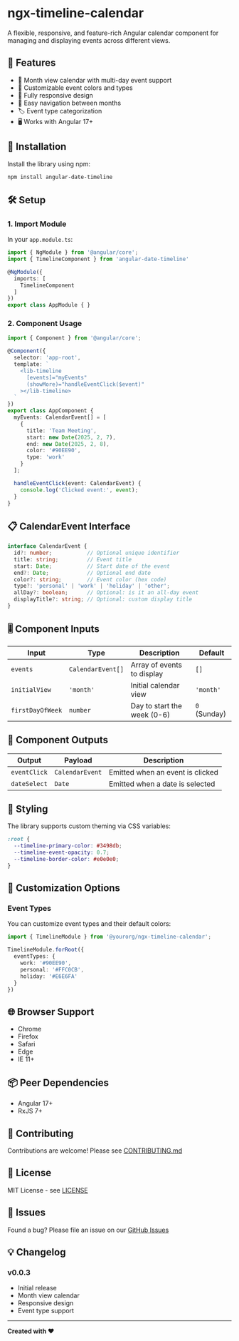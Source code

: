 # ngx-timeline-calendar

A flexible, responsive, and feature-rich Angular calendar component for managing and displaying events across different views.

## 🌟 Features

- 📅 Month view calendar with multi-day event support
- 🎨 Customizable event colors and types
- 📱 Fully responsive design
- 🔄 Easy navigation between months
- 🏷️ Event type categorization
- 🖥️ Works with Angular 17+

## 🚀 Installation

Install the library using npm:

```bash
npm install angular-date-timeline
```

## 🛠️ Setup

### 1. Import Module

In your `app.module.ts`:

```typescript
import { NgModule } from '@angular/core';
import { TimelineComponent } from 'angular-date-timeline'

@NgModule({
  imports: [
    TimelineComponent
  ]
})
export class AppModule { }
```

### 2. Component Usage

```typescript
import { Component } from '@angular/core';

@Component({
  selector: 'app-root',
  template: `
    <lib-timeline 
      [events]="myEvents"
      (showMore)="handleEventClick($event)"
    ></lib-timeline>
  `
})
export class AppComponent {
  myEvents: CalendarEvent[] = [
    {
      title: 'Team Meeting',
      start: new Date(2025, 2, 7),
      end: new Date(2025, 2, 8),
      color: '#90EE90',
      type: 'work'
    }
  ];

  handleEventClick(event: CalendarEvent) {
    console.log('Clicked event:', event);
  }
}
```

## 📋 CalendarEvent Interface

```typescript
interface CalendarEvent {
  id?: number;           // Optional unique identifier
  title: string;         // Event title
  start: Date;           // Start date of the event
  end?: Date;            // Optional end date
  color?: string;        // Event color (hex code)
  type?: 'personal' | 'work' | 'holiday' | 'other';
  allDay?: boolean;      // Optional: is it an all-day event
  displayTitle?: string; // Optional: custom display title
}
```

## 🎚️ Component Inputs

| Input | Type | Description | Default |
|-------|------|-------------|---------|
| `events` | `CalendarEvent[]` | Array of events to display | `[]` |
| `initialView` | `'month'` | Initial calendar view | `'month'` |
| `firstDayOfWeek` | `number` | Day to start the week (0-6) | `0` (Sunday) |

## 🎉 Component Outputs

| Output | Payload | Description |
|--------|---------|-------------|
| `eventClick` | `CalendarEvent` | Emitted when an event is clicked |
| `dateSelect` | `Date` | Emitted when a date is selected |

## 🌈 Styling

The library supports custom theming via CSS variables:

```css
:root {
  --timeline-primary-color: #3498db;
  --timeline-event-opacity: 0.7;
  --timeline-border-color: #e0e0e0;
}
```

## 🔧 Customization Options

### Event Types

You can customize event types and their default colors:

```typescript
import { TimelineModule } from '@yourorg/ngx-timeline-calendar';

TimelineModule.forRoot({
  eventTypes: {
    work: '#90EE90',
    personal: '#FFC0CB',
    holiday: '#E6E6FA'
  }
})
```

## 🌐 Browser Support

- Chrome
- Firefox
- Safari
- Edge
- IE 11+

## 📦 Peer Dependencies

- Angular 17+
- RxJS 7+

## 🤝 Contributing

Contributions are welcome! Please see [CONTRIBUTING.md](CONTRIBUTING.md)

## 📄 License

MIT License - see [LICENSE](LICENSE)

## 🐛 Issues

Found a bug? Please file an issue on our [GitHub Issues](https://github.com/dronax/ngx-timeline-calendar/issues)

## 💡 Changelog

### v0.0.3
- Initial release
- Month view calendar
- Responsive design
- Event type support

---

**Created with ❤️**
